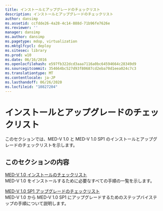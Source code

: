 ```yaml
---
title: インストールとアップグレードのチェックリスト
description: インストールとアップグレードのチェックリスト
author: dansimp
ms.assetid: ccfdde26-4a28-4c14-888d-71b96fe7626e
ms.reviewer: ''
manager: dansimp
ms.author: dansimp
ms.pagetype: mdop, virtualization
ms.mktglfcycl: deploy
ms.sitesec: library
ms.prod: w10
ms.date: 06/16/2016
ms.openlocfilehash: e597fb322dcd3aaa7116a0bc64594664c28349d9
ms.sourcegitcommit: 354664bc527d93f80687cd2eba70d1eea024c7c3
ms.translationtype: MT
ms.contentlocale: ja-JP
ms.lasthandoff: 06/26/2020
ms.locfileid: "10827204"
---
```

# インストールとアップグレードのチェックリスト


このセクションでは、MED-V 1.0 と MED-V 1.0 SP1 のインストールとアップグレードのチェックリストを示します。

## このセクションの内容


<a href="" id="med-v-1-0-installation-checklist"></a>[MED-V 1.0 インストールのチェックリスト](med-v-10-installation-checklist.md)  
MED-V 1.0 をインストールするために必要なすべての手順の一覧を示します。

<a href="" id="med-v-1-0-sp1-upgrade-checklist"></a>[MED-V 1.0 SP1 アップグレードのチェックリスト](med-v-10-sp1-upgrade-checklistmedv-10-sp1.md)  
MED-V 1.0 から MED-V 1.0 SP1 にアップグレードするためのステップバイステップの手順について説明します。

 

 





